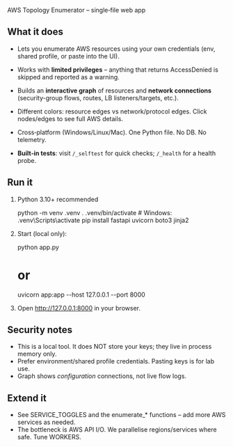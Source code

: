 AWS Topology Enumerator – single‑file web app

What it does
------------
- Lets you enumerate AWS resources using your own credentials (env, shared profile, or paste into the UI).

- Works with **limited privileges** – anything that returns AccessDenied is skipped and reported as a warning.

- Builds an **interactive graph** of resources and **network connections** (security-group flows, routes, LB listeners/targets, etc.).

- Different colors: resource edges vs network/protocol edges. Click nodes/edges to see full AWS details.

- Cross‑platform (Windows/Linux/Mac). One Python file. No DB. No telemetry.

- **Built‑in tests**: visit `/_selftest` for quick checks; `/_health` for a health probe.

Run it
------
1) Python 3.10+ recommended

   python -m venv .venv
   . .venv/bin/activate   # Windows: .venv\\Scripts\\activate
   pip install fastapi uvicorn boto3 jinja2

2) Start (local only):

   python app.py

   # or
   uvicorn app:app --host 127.0.0.1 --port 8000

3) Open http://127.0.0.1:8000 in your browser.

Security notes
--------------
- This is a local tool. It does NOT store your keys; they live in process memory only.
- Prefer environment/shared profile credentials. Pasting keys is for lab use.
- Graph shows *configuration* connections, not live flow logs.

Extend it
---------
- See SERVICE_TOGGLES and the enumerate_* functions – add more AWS services as needed.
- The bottleneck is AWS API I/O. We parallelise regions/services where safe. Tune WORKERS.
